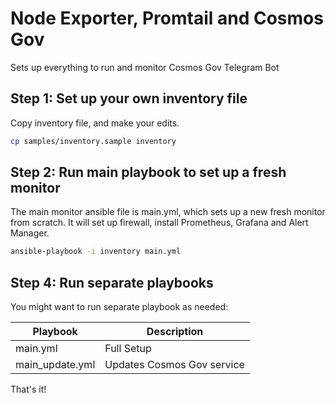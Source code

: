 # Node Exporter, Promtail and Cosmos Gov

Sets up everything to run and monitor Cosmos Gov Telegram Bot

## Step 1: Set up your own inventory file

Copy inventory file, and make your edits.

```bash
cp samples/inventory.sample inventory
```

##  Step 2: Run main playbook to set up a fresh monitor

The main monitor ansible file is main.yml, which sets up a new fresh monitor from scratch. It will set up firewall, install Prometheus, Grafana and Alert Manager.

```bash
ansible-playbook -i inventory main.yml
```

## Step 4: Run separate playbooks

You might want to run separate playbook as needed:

| Playbook                   | Description                |
|----------------------------|----------------------------|
| main.yml                   | Full Setup                 |
| main_update.yml            | Updates Cosmos Gov service |

That's it!
